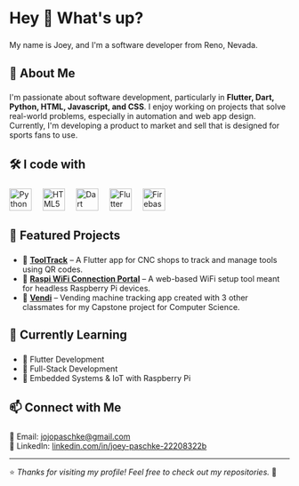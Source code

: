 <h1 align="left">Hey 👋 What's up?</h1>

###

<p align="left">My name is Joey, and I'm a software developer from Reno, Nevada.</p>

###

<h2 align="left">🚀 About Me</h2>

###

<p align="left">
  I'm passionate about software development, particularly in <strong>Flutter, Dart, Python, HTML, Javascript, and CSS</strong>.  
  I enjoy working on projects that solve real-world problems, especially in automation and web app design.  
  Currently, I'm developing a product to market and sell that is designed for sports fans to use.
</p>

###

<h2 align="left">🛠️ I code with</h2>

###

<div align="left">
  <img src="https://cdn.jsdelivr.net/gh/devicons/devicon/icons/python/python-original.svg" height="40" alt="Python logo" />
  <img width="12" />
  <img src="https://cdn.jsdelivr.net/gh/devicons/devicon/icons/html5/html5-original.svg" height="40" alt="HTML5 logo" />
  <img width="12" />
  <img src="https://cdn.jsdelivr.net/gh/devicons/devicon/icons/dart/dart-original.svg" height="40" alt="Dart logo" />
  <img width="12" />
  <img src="https://cdn.jsdelivr.net/gh/devicons/devicon/icons/flutter/flutter-original.svg" height="40" alt="Flutter logo" />
  <img width="12" />
  <img src="https://cdn.jsdelivr.net/gh/devicons/devicon/icons/firebase/firebase-plain.svg" height="40" alt="Firebase logo" />
</div>

###

<h2 align="left">📌 Featured Projects</h2>

###

- 🔹 [**ToolTrack**](https://github.com/DuckieOnQuacks/ToolFinder) – A Flutter app for CNC shops to track and manage tools using QR codes.  
- 🔹 [**Raspi WiFi Connection Portal**](https://github.com/DuckieOnQuacks/Raspi-Wifi-Connection-Portal) – A web-based WiFi setup tool meant for headless Raspberry Pi devices.
- 🔹 [**Vendi**](https://github.com/DuckieOnQuacks/Vendi) – Vending machine tracking app created with 3 other classmates for my Capstone project for Computer Science.

###

<h2 align="left">🌱 Currently Learning</h2>

###

- 🔹 Flutter Development  
- 🔹 Full-Stack Development
- 🔹 Embedded Systems & IoT with Raspberry Pi  

###

<h2 align="left">📫 Connect with Me</h2>

###

<p align="left">
  📧 Email: <a href="mailto:your.email@example.com">jojopaschke@gmail.com</a> <br>
  💼 LinkedIn: <a href="https://www.linkedin.com/in/yourprofile">linkedin.com/in/joey-paschke-22208322b</a>  
</p>

---

⭐️ _Thanks for visiting my profile! Feel free to check out my repositories._ 🚀
